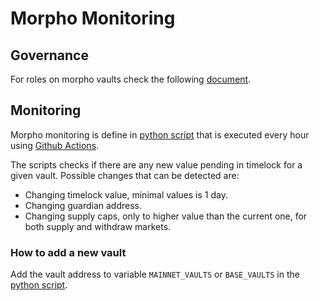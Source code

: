 # Morpho Monitoring

## Governance

For roles on morpho vaults check the following [document](https://github.com/morpho-org/metamorpho/blob/main/README.md).

## Monitoring

Morpho monitoring is define in [python script](./main.py) that is executed every hour using [Github Actions](../.github/workflows/hourly.yml).

The scripts checks if there are any new value pending in timelock for a given vault. Possible changes that can be detected are:

- Changing timelock value, minimal values is 1 day.
- Changing guardian address.
- Changing supply caps, only to higher value than the current one, for both supply and withdraw markets.

### How to add a new vault

Add the vault address to variable `MAINNET_VAULTS` or `BASE_VAULTS` in the [python script](./main.py).
